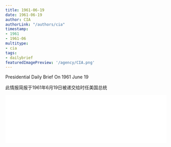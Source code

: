 ```yaml
---
title: 1961-06-19
date: 1961-06-19
author: CIA 
authorLink: "/authors/cia"
timestamp: 
- 1961
- 1961-06
multitype: 
- cia
tags: 
- dailybrief
featuredImagePreview: '/agency/CIA.png'
---
```



Presidential Daily Brief On 1961 June 19

此情报简报于1961年6月19日被递交给时任美国总统

<!--more-->





<div id="over" style="width:100%; overflow:hidden"> <iframe id="sFrame" name="sFrame" frameborder="no" border="0"  allowfullscreen marginwidth="0" scrolling="no" src = " /CIA/1961-06-19.html "  style = " position:absulute; width: 806px; top: 300;" > </iframe> </div>